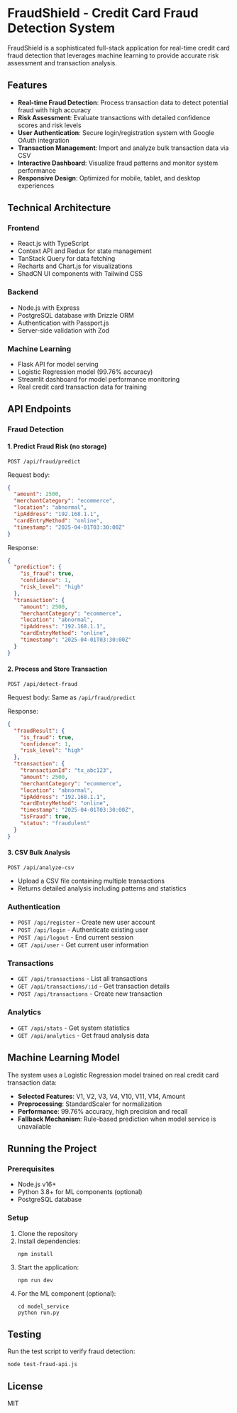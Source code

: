 # FraudShield - Credit Card Fraud Detection System

FraudShield is a sophisticated full-stack application for real-time credit card fraud detection that leverages machine learning to provide accurate risk assessment and transaction analysis.

## Features

- **Real-time Fraud Detection**: Process transaction data to detect potential fraud with high accuracy
- **Risk Assessment**: Evaluate transactions with detailed confidence scores and risk levels
- **User Authentication**: Secure login/registration system with Google OAuth integration
- **Transaction Management**: Import and analyze bulk transaction data via CSV
- **Interactive Dashboard**: Visualize fraud patterns and monitor system performance
- **Responsive Design**: Optimized for mobile, tablet, and desktop experiences

## Technical Architecture

### Frontend
- React.js with TypeScript
- Context API and Redux for state management
- TanStack Query for data fetching
- Recharts and Chart.js for visualizations
- ShadCN UI components with Tailwind CSS

### Backend
- Node.js with Express
- PostgreSQL database with Drizzle ORM
- Authentication with Passport.js
- Server-side validation with Zod

### Machine Learning
- Flask API for model serving
- Logistic Regression model (99.76% accuracy)
- Streamlit dashboard for model performance monitoring
- Real credit card transaction data for training

## API Endpoints

### Fraud Detection

#### 1. Predict Fraud Risk (no storage)
```
POST /api/fraud/predict
```

Request body:
```json
{
  "amount": 2500,
  "merchantCategory": "ecommerce",
  "location": "abnormal",
  "ipAddress": "192.168.1.1",
  "cardEntryMethod": "online",
  "timestamp": "2025-04-01T03:30:00Z"
}
```

Response:
```json
{
  "prediction": {
    "is_fraud": true,
    "confidence": 1,
    "risk_level": "high"
  },
  "transaction": {
    "amount": 2500,
    "merchantCategory": "ecommerce",
    "location": "abnormal",
    "ipAddress": "192.168.1.1",
    "cardEntryMethod": "online",
    "timestamp": "2025-04-01T03:30:00Z"
  }
}
```

#### 2. Process and Store Transaction
```
POST /api/detect-fraud
```

Request body: Same as `/api/fraud/predict`

Response:
```json
{
  "fraudResult": {
    "is_fraud": true,
    "confidence": 1,
    "risk_level": "high"
  },
  "transaction": {
    "transactionId": "tx_abc123",
    "amount": 2500,
    "merchantCategory": "ecommerce",
    "location": "abnormal",
    "ipAddress": "192.168.1.1",
    "cardEntryMethod": "online",
    "timestamp": "2025-04-01T03:30:00Z",
    "isFraud": true,
    "status": "fraudulent"
  }
}
```

#### 3. CSV Bulk Analysis
```
POST /api/analyze-csv
```
- Upload a CSV file containing multiple transactions
- Returns detailed analysis including patterns and statistics

### Authentication

- `POST /api/register` - Create new user account
- `POST /api/login` - Authenticate existing user
- `POST /api/logout` - End current session
- `GET /api/user` - Get current user information

### Transactions

- `GET /api/transactions` - List all transactions
- `GET /api/transactions/:id` - Get transaction details
- `POST /api/transactions` - Create new transaction

### Analytics

- `GET /api/stats` - Get system statistics
- `GET /api/analytics` - Get fraud analysis data

## Machine Learning Model

The system uses a Logistic Regression model trained on real credit card transaction data:

- **Selected Features**: V1, V2, V3, V4, V10, V11, V14, Amount
- **Preprocessing**: StandardScaler for normalization
- **Performance**: 99.76% accuracy, high precision and recall
- **Fallback Mechanism**: Rule-based prediction when model service is unavailable

## Running the Project

### Prerequisites
- Node.js v16+
- Python 3.8+ for ML components (optional)
- PostgreSQL database

### Setup

1. Clone the repository
2. Install dependencies:
   ```
   npm install
   ```
3. Start the application:
   ```
   npm run dev
   ```
4. For the ML component (optional):
   ```
   cd model_service
   python run.py
   ```

## Testing

Run the test script to verify fraud detection:
```
node test-fraud-api.js
```

## License

MIT
